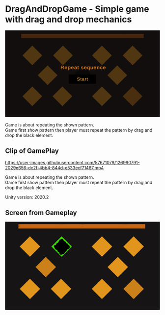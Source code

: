 



# DragAndDropGame - Simple game with drag and drop mechanics
![Screen](https://github.com/Izack34/DragAndDropGame/blob/main/Startmenu.PNG)

Game is about repeating the shown pattern.  
Game first show pattern then player must repeat the pattern by drag and drop the black element.

## Clip of GamePlay

https://user-images.githubusercontent.com/57671079/126990791-2029e656-dc2f-4bb4-844d-e533ecf71467.mp4

Game is about repeating the shown pattern.  
Game first show pattern then player must repeat the pattern by drag and drop the black element. 

Unity version: 2020.2

## Screen from Gameplay  

![gameplay](https://github.com/Izack34/DragAndDropGame/blob/main/ingame.PNG)


